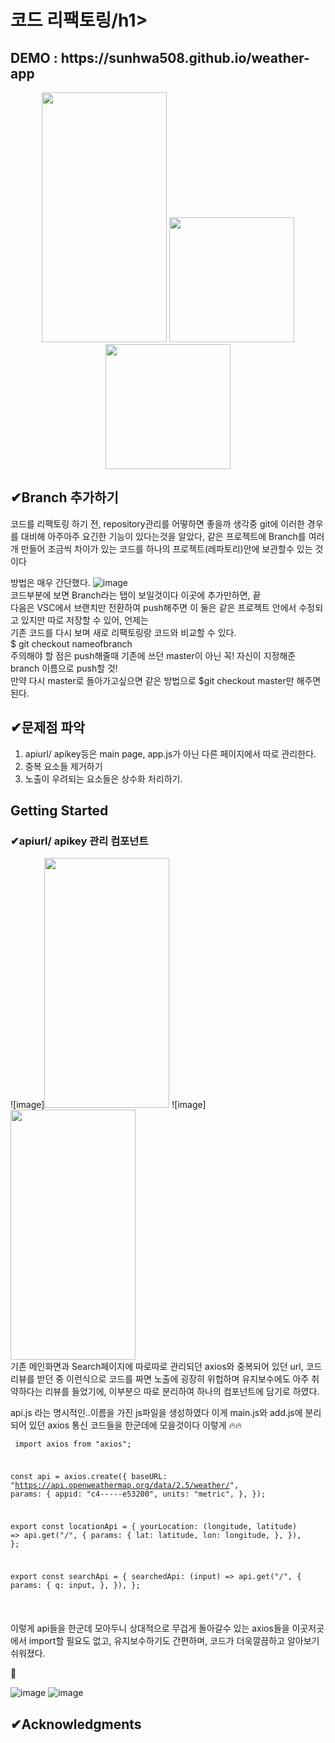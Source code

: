 

<h1>코드 리팩토링/h1>
<h2>DEMO : https://sunhwa508.github.io/weather-app </h2>
<div><center>
<img src="https://user-images.githubusercontent.com/61695175/83249227-3b21b600-a1e1-11ea-8ede-745554b26b07.png" width="200" height="400">
<img src="https://user-images.githubusercontent.com/61695175/83249327-61475600-a1e1-11ea-954c-743b3f1a77dd.png" width="200" height="auto">
<img src="https://user-images.githubusercontent.com/61695175/83249374-6efcdb80-a1e1-11ea-9293-798ea2bd2587.png" width="200" height="auto">
</div></center>

## ✔Branch 추가하기
코드를 리팩토링 하기 전, repository관리를 어떻하면 좋을까 생각중 git에 이러한 경우를 대비해 아주아주 요긴한 기능이 있다는것을 알았다, 같은 프로젝트에 Branch를 여러개 만들어 조금씩 차이가 있는 코드를 하나의 프로젝트(레파토리)안에 보관할수 있는 것이다

방법은 매우 간단했다.
![image](https://user-images.githubusercontent.com/61695175/83343798-0e34e680-a33a-11ea-8f8d-7c97ba4085df.png)<br/>
코드부분에 보면 Branch라는 탭이 보일것이다 이곳에 추가만하면, 끝 <br/>
다음은 VSC에서 브랜치만 전환하여 push해주면 이 둘은 같은 프로젝트 안에서 수정되고 있지만 따로 저장할 수 있어, 언제는<br/>
기존 코드를 다시 보며 새로 리팩토링랑 코드와 비교할 수 있다.<br/>
$ git checkout nameofbranch<br/>
주의해야 할 점은 push해줄때 기존에 쓰던 master이 아닌 꼭! 자신이 지정해준 branch 이름으로 push할 것!<br/>
만약 다시 master로 돌아가고싶으면 같은 방법으로 $git checkout master만 해주면 된다.<br/>



## ✔문제점 파악
<ol>
<li> apiurl/ apikey등은 main page, app.js가 아닌 다른 페이지에서 따로 관리한다.</li>
<li>중복 요소들 제거하기</li>
<li>노출이 우려되는 요소들은 상수화 처리하기.</li>
</ol>

## Getting Started

### ✔apiurl/ apikey 관리 컴포넌트
<div>
![image]<img src="https://user-images.githubusercontent.com/61695175/83343730-15a7c000-a339-11ea-84bc-a157adf8775d.png" width="200" height="400">
![image]<img src="https://user-images.githubusercontent.com/61695175/83343752-51428a00-a339-11ea-9c0f-4d1c9022af0f.png" width="200" height="400">
<div/>
기존 메인화면과 Search페이지에 따로따로 관리되던 axios와 중복되어 있던 url,
코드리뷰를 받던 중 이런식으로 코드를 짜면 노출에 굉장히 위헙하며 유지보수에도 아주 취약하다는 리뷰를 들었기에,
이부분으 따로 분리하여 하나의 컴포넌트에 담기로 하였다.

api.js 라는 명시적인..이름을 가진 js파일을 생성하였다
 이게 main.js와 add.js에 분리되어 있던 axios 통신 코드들을 한군데에 모을것이다 이렇게 🔥🔥
<code><pre>
import axios from "axios";

const api = axios.create({
  baseURL: "https://api.openweathermap.org/data/2.5/weather/",
  params: {
    appid: "c4-----e53200",
    units: "metric",
  },
});

export const locationApi = {
  yourLocation: (longitude, latitude) =>
    api.get("/", {
      params: {
        lat: latitude,
        lon: longitude,
      },
    }),
};

export const searchApi = {
  searchedApi: (input) =>
    api.get("/", {
      params: {
        q: input,
      },
    }),
};

</pre></code>

이렇게 api들을 한군데 모아두니 상대적으로 무겁게 돌아갈수 있는 axios들을 이곳저곳에서 import할 필요도 없고, 
유지보수하기도 간편하며, 코드가 더욱깔끔하고 알아보기 쉬워졌다.

🔐
<div>
 
![image](https://user-images.githubusercontent.com/61695175/83343934-b1d2c680-a33b-11ea-8b49-c0241a190ca9.png)
![image](https://user-images.githubusercontent.com/61695175/83343940-c6af5a00-a33b-11ea-9c71-90349ae1ad6d.png)

</div>

## ✔Acknowledgments



